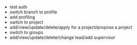 - test auth 
- switch branch to profile
- add profiling
- switch to project
- add/view/update/delete/apply for a project/propose a project
- switch to groups
- add/view/update/delete/change lead/add supervisor
